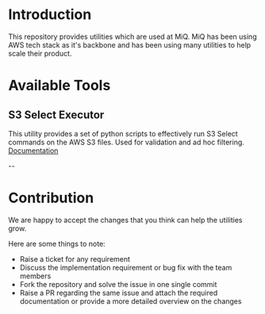 # Introduction

This repository provides utilities which are used at MiQ.
MiQ has been using AWS tech stack as it's backbone and has been using many utilities to help scale their product.


# Available Tools

## S3 Select Executor

This utility provides a set of python scripts to effectively run S3 Select commands on the AWS S3 files. 
Used for validation and ad hoc filtering. [Documentation](s3_select_executor/README.md)



--

# Contribution
We are happy to accept the changes that you think can help the utilities grow.

Here are some things to note:

* Raise a ticket for any requirement
* Discuss the implementation requirement or bug fix with the team members
* Fork the repository and solve the issue in one single commit
* Raise a PR regarding the same issue and attach the required documentation or provide a more detailed overview on the changes
